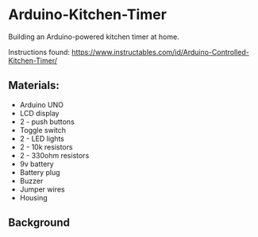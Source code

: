 # Arduino-Kitchen-Timer
Building an Arduino-powered kitchen timer at home.

Instructions found: https://www.instructables.com/id/Arduino-Controlled-Kitchen-Timer/

## Materials:
  * Arduino UNO
  * LCD display
  * 2 - push buttons
  * Toggle switch
  * 2 - LED lights
  * 2 - 10k resistors
  * 2 - 330ohm resistors
  * 9v battery
  * Battery plug
  * Buzzer
  * Jumper wires
  * Housing


## Background

